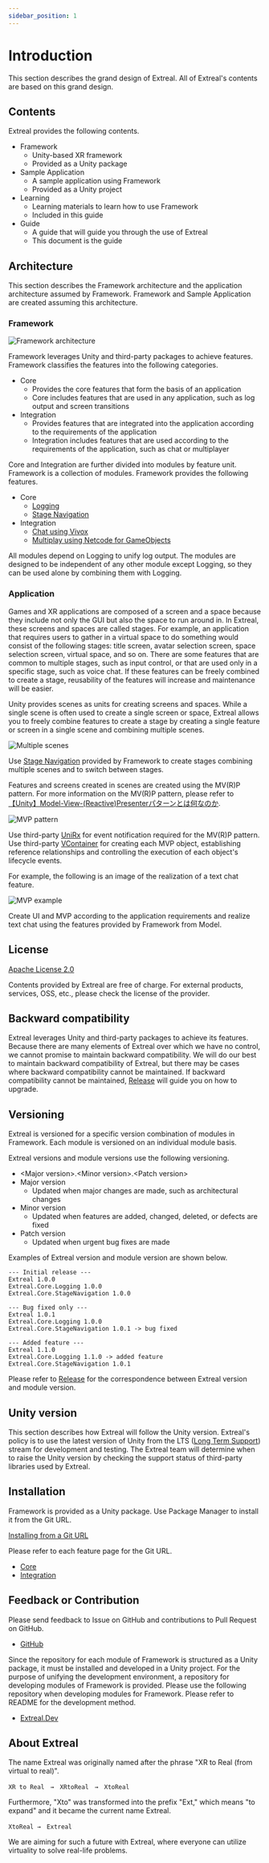 ```yaml
---
sidebar_position: 1
---
```


# Introduction

This section describes the grand design of Extreal.
All of Extreal's contents are based on this grand design.

## Contents

Extreal provides the following contents.

- Framework
  - Unity-based XR framework
  - Provided as a Unity package
- Sample Application
  - A sample application using Framework
  - Provided as a Unity project
- Learning
  - Learning materials to learn how to use Framework
  - Included in this guide
- Guide
  - A guide that will guide you through the use of Extreal
  - This document is the guide

## Architecture

This section describes the Framework architecture and the application architecture assumed by Framework.
Framework and Sample Application are created assuming this architecture.

### Framework

![Framework architecture](/img/fw-arch.png)

Framework leverages Unity and third-party packages to achieve features.
Framework classifies the features into the following categories.

- Core
  - Provides the core features that form the basis of an application
  - Core includes features that are used in any application, such as log output and screen transitions
- Integration
  - Provides features that are integrated into the application according to the requirements of the application
  - Integration includes features that are used according to the requirements of the application, such as chat or multiplayer

Core and Integration are further divided into modules by feature unit.
Framework is a collection of modules.
Framework provides the following features.

- Core
  - [Logging](/core/logging)
  - [Stage Navigation](/core/stage-navigation)
- Integration
  - [Chat using Vivox](/integration/chat.vivox)
  - [Multiplay using Netcode for GameObjects](/integration/multiplay.ngo)

All modules depend on Logging to unify log output.
The modules are designed to be independent of any other module except Logging, so they can be used alone by combining them with Logging.

### Application

Games and XR applications are composed of a screen and a space because they include not only the GUI but also the space to run around in.
In Extreal, these screens and spaces are called stages.
For example, an application that requires users to gather in a virtual space to do something would consist of the following stages: title screen, avatar selection screen, space selection screen, virtual space, and so on.
There are some features that are common to multiple stages, such as input control, or that are used only in a specific stage, such as voice chat.
If these features can be freely combined to create a stage, reusability of the features will increase and maintenance will be easier.

Unity provides scenes as units for creating screens and spaces.
While a single scene is often used to create a single screen or space, Extreal allows you to freely combine features to create a stage by creating a single feature or screen in a single scene and combining multiple scenes.

![Multiple scenes](/img/multi-scenes.png)

Use [Stage Navigation](/core/stage-navigation) provided by Framework to create stages combining multiple scenes and to switch between stages.

Features and screens created in scenes are created using the MV(R)P pattern.
For more information on the MV(R)P pattern, please refer to [【Unity】Model-View-(Reactive)Presenterパターンとは何なのか](https://qiita.com/toRisouP/items/5365936fc14c7e7eabf9).

![MVP pattern](/img/mvp-pattern.png)

Use third-party [UniRx](https://github.com/neuecc/UniRx) for event notification required for the MV(R)P pattern.
Use third-party [VContainer](https://vcontainer.hadashikick.jp/) for creating each MVP object, establishing reference relationships and controlling the execution of each object's lifecycle events.

For example, the following is an image of the realization of a text chat feature.

![MVP example](/img/mvp-example.png)

Create UI and MVP according to the application requirements and realize text chat using the features provided by Framework from Model.

## License

[Apache License 2.0](https://www.apache.org/licenses/LICENSE-2.0)

Contents provided by Extreal are free of charge.
For external products, services, OSS, etc., please check the license of the provider.

## Backward compatibility

Extreal leverages Unity and third-party packages to achieve its features.
Because there are many elements of Extreal over which we have no control, we cannot promise to maintain backward compatibility.
We will do our best to maintain backward compatibility of Extreal, but there may be cases where backward compatibility cannot be maintained.
If backward compatibility cannot be maintained, [Release](/category/release) will guide you on how to upgrade.

## Versioning

Extreal is versioned for a specific version combination of modules in Framework.
Each module is versioned on an individual module basis.

Extreal versions and module versions use the following versioning.

- &lt;Major version>.&lt;Minor version>.&lt;Patch version>
- Major version
  - Updated when major changes are made, such as architectural changes
- Minor version
  - Updated when features are added, changed, deleted, or defects are fixed
- Patch version
  - Updated when urgent bug fixes are made

Examples of Extreal version and module version are shown below.

```text
--- Initial release ---
Extreal 1.0.0
Extreal.Core.Logging 1.0.0
Extreal.Core.StageNavigation 1.0.0

--- Bug fixed only ---
Extreal 1.0.1
Extreal.Core.Logging 1.0.0
Extreal.Core.StageNavigation 1.0.1 -> bug fixed

--- Added feature ---
Extreal 1.1.0
Extreal.Core.Logging 1.1.0 -> added feature
Extreal.Core.StageNavigation 1.0.1
```

Please refer to [Release](/category/release) for the correspondence between Extreal version and module version.

## Unity version

This section describes how Extreal will follow the Unity version.
Extreal's policy is to use the latest version of Unity from the LTS ([Long Term Support](https://unity3d.com/unity/qa/lts-releases)) stream for development and testing.
The Extreal team will determine when to raise the Unity version by checking the support status of third-party libraries used by Extreal.

## Installation

Framework is provided as a Unity package.
Use Package Manager to install it from the Git URL.

[Installing from a Git URL](https://docs.unity3d.com/2021.3/Documentation/Manual/upm-ui-giturl.html)

Please refer to each feature page for the Git URL.

- [Core](/category/core)
- [Integration](/category/integration)

## Feedback or Contribution

Please send feedback to Issue on GitHub and contributions to Pull Request on GitHub.

- [GitHub](https://github.com/extreal-dev)

Since the repository for each module of Framework is structured as a Unity package, it must be installed and developed in a Unity project.
For the purpose of unifying the development environment, a repository for developing modules of Framework is provided.
Please use the following repository when developing modules for Framework.
Please refer to README for the development method.

- [Extreal.Dev](https://github.com/extreal-dev/Extreal.Dev)

## About Extreal

The name Extreal was originally named after the phrase "XR to Real (from virtual to real)".

```text
XR to Real　→　XRtoReal　→　XtoReal
```

Furthermore, "Xto" was transformed into the prefix "Ext," which means "to expand" and it became the current name Extreal.

```text
XtoReal →　Extreal
```

We are aiming for such a future with Extreal, where everyone can utilize virtuality to solve real-life problems.

